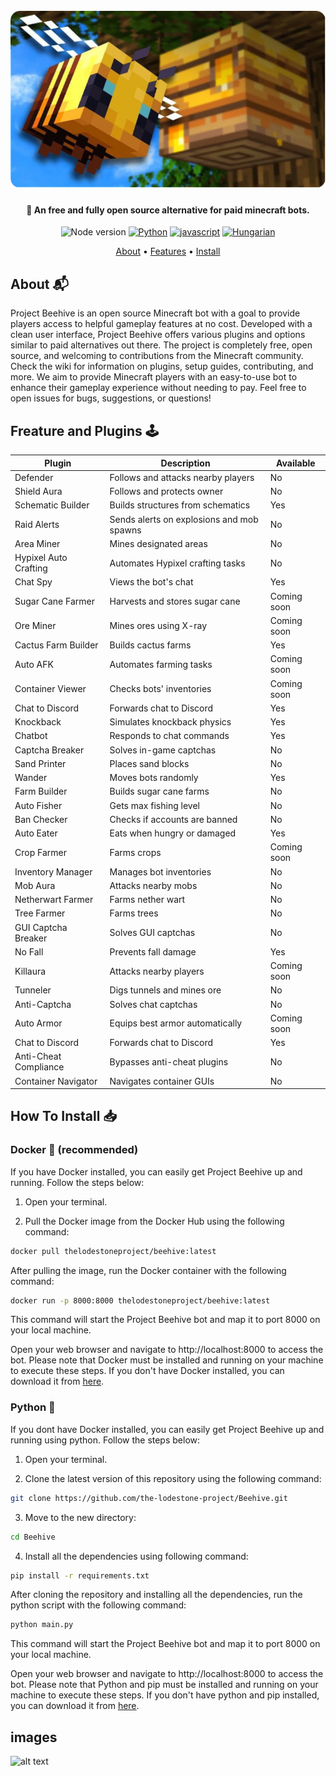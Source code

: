 <file-attachment-contents filename="README.md">

<h1 align="center">
  <br>
  <a href="/"><img src="assets/9990F441-DB4B-4BE1-AAE6-2E8A3EBC5D12.png" alt="Beehive" width="560"></a>
  <br>
</h1>

<h4 align="center">🤖 An free and fully open source alternative for paid minecraft bots.</h4>

<p align="center">
    <img alt="Node version" src="https://img.shields.io/static/v1?label=node&message=%20%3E=18.0.0&logo=node.js&color=2334D058" />
      <a href="https://python.org/"><img src="https://img.shields.io/badge/Python-FFD43B?logo=python&logoColor=blue" alt="Python"></a>
  <a href="https://github.com/reworkd/AgentGPT/blob/master/docs/README.zh-HANS.md"><img src="https://img.shields.io/badge/JavaScript-323330?logo=minecraft&logoColor=F7DF1E" alt="javascript"></a>
  <a href="soon!"><img src="https://img.shields.io/badge/Discord-5865F2?logo=discord&logoColor=white" alt="Hungarian"></a>
</p>

<p align="center">
  <a href="#about">About</a> •
  <a href="#freature-and-plugins">Features</a> •
  <a href="#how-to-install">Install</a>
</p>

## About 📬

Project Beehive is an open source Minecraft bot with a goal to provide players access to helpful gameplay features at no cost. Developed with a clean user interface, Project Beehive offers various plugins and options similar to paid alternatives out there. The project is completely free, open source, and welcoming to contributions from the Minecraft community. Check the wiki for information on plugins, setup guides, contributing, and more. We aim to provide Minecraft players with an easy-to-use bot to enhance their gameplay experience without needing to pay. Feel free to open issues for bugs, suggestions, or questions!

## Freature and Plugins 🕹
| Plugin | Description | Available |
|-|-|-|
| Defender | Follows and attacks nearby players | No |
| Shield Aura | Follows and protects owner | No |  
| Schematic Builder | Builds structures from schematics | Yes |
| Raid Alerts | Sends alerts on explosions and mob spawns | No |
| Area Miner | Mines designated areas | No |
| Hypixel Auto Crafting | Automates Hypixel crafting tasks | No |
| Chat Spy | Views the bot's chat | Yes |
| Sugar Cane Farmer | Harvests and stores sugar cane | Coming soon |
| Ore Miner | Mines ores using X-ray | Coming soon | 
| Cactus Farm Builder | Builds cactus farms | Yes |
| Auto AFK | Automates farming tasks | Coming soon |
| Container Viewer | Checks bots' inventories | Coming soon |
| Chat to Discord | Forwards chat to Discord | Yes |
| Knockback | Simulates knockback physics | Yes |
| Chatbot | Responds to chat commands | Yes |  
| Captcha Breaker | Solves in-game captchas | No |
| Sand Printer | Places sand blocks | No |
| Wander | Moves bots randomly | Yes |
| Farm Builder | Builds sugar cane farms | No |
| Auto Fisher | Gets max fishing level | No |
| Ban Checker | Checks if accounts are banned | No |
| Auto Eater | Eats when hungry or damaged | Yes |
| Crop Farmer | Farms crops | Coming soon |
| Inventory Manager | Manages bot inventories | No | 
| Mob Aura | Attacks nearby mobs | No |
| Netherwart Farmer | Farms nether wart | No |
| Tree Farmer | Farms trees | No |
| GUI Captcha Breaker | Solves GUI captchas | No |
| No Fall | Prevents fall damage | Yes |
| Killaura | Attacks nearby players | Coming soon |
| Tunneler | Digs tunnels and mines ore | No |
| Anti-Captcha | Solves chat captchas | No | 
| Auto Armor | Equips best armor automatically | Coming soon |
| Chat to Discord | Forwards chat to Discord | Yes |
| Anti-Cheat Compliance | Bypasses anti-cheat plugins | No |
| Container Navigator | Navigates container GUIs | No |


## How To Install 📥

### Docker 🐳 (recommended)
If you have Docker installed, you can easily get Project Beehive up and running. Follow the steps below:

1. Open your terminal.

2. Pull the Docker image from the Docker Hub using the following command:

```bash
docker pull thelodestoneproject/beehive:latest
```

After pulling the image, run the Docker container with the following command:

```bash
docker run -p 8000:8000 thelodestoneproject/beehive:latest
```
This command will start the Project Beehive bot and map it to port 8000 on your local machine.

Open your web browser and navigate to http://localhost:8000 to access the bot.
Please note that Docker must be installed and running on your machine to execute these steps. If you don't have Docker installed, you can download it from [here](https://docs.docker.com/get-docker/).

### Python 🐍
If you dont have Docker installed, you can easily get Project Beehive up and running using python. Follow the steps below:

1. Open your terminal.

2. Clone the latest version of this repository using the following command:

```bash
git clone https://github.com/the-lodestone-project/Beehive.git
```

3. Move to the new directory:
```bash
cd Beehive
```

4. Install all the dependencies using following command:
```bash
pip install -r requirements.txt
```
After cloning the repository and installing all the dependencies, run the python script with the following command:

```bash
python main.py
```
This command will start the Project Beehive bot and map it to port 8000 on your local machine.

Open your web browser and navigate to http://localhost:8000 to access the bot.
Please note that Python and pip must be installed and running on your machine to execute these steps. If you don't have python and pip installed, you can download it from [here](https://www.python.org/downloads/).


## images

![alt text](https://i.imgur.com/RRHOgzp.png)

</file-attachment-contents>
